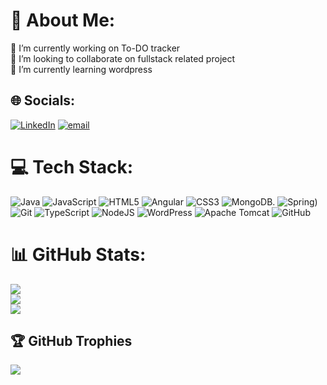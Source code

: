 # 💫 About Me:
🔭 I’m currently working on To-DO tracker <br>👯 I’m looking to
collaborate on fullstack related project<br>🌱 I’m currently learning
wordpress<br>

## 🌐 Socials:
[![LinkedIn](https://img.shields.io/badge/LinkedIn-%230077B5.svg?logo=linkedin&logoColor=white)](https://linkedin.com/in/https://www.linkedin.com/in/valarmathi-b-b1417a31b/)
[![email](https://img.shields.io/badge/Email-D14836?logo=gmail&logoColor=white)](mailto:valarmathib001@gmail.com)

# 💻 Tech Stack:
![Java](https://img.shields.io/badge/java-%23ED8B00.svg?style=for-the-badge&logo=openjdk&logoColor=white)
![JavaScript](https://img.shields.io/badge/javascript-%23323330.svg?style=for-the-badge&logo=javascript&logoColor=%23F7DF1E)
![HTML5](https://img.shields.io/badge/html5-%23E34F26.svg?style=for-the-badge&logo=html5&logoColor=white)
![Angular](https://img.shields.io/badge/angular-%23DD0031.svg?style=for-the-badge&logo=angular&logoColor=white)
![CSS3](https://img.shields.io/badge/css3-%231572B6.svg?style=for-the-badge&logo=css3&logoColor=white)
![MongoDB](https://img.shields.io/badge/Spring%20Boot-6DB33F.svg?style=for-the-badge&logo=Spring-Boot&logoColor=white).
![Spring](https://img.shields.io/badge/Spring%20Boot-6DB33F.svg?style=for-the-badge&logo=Spring-Boot&logoColor=white))
![Git](https://img.shields.io/badge/git-%23F05033.svg?style=for-the-badge&logo=git&logoColor=white)
![TypeScript](https://img.shields.io/badge/typescript-%23007ACC.svg?style=for-the-badge&logo=typescript&logoColor=white)
![NodeJS](https://img.shields.io/badge/node.js-6DA55F?style=for-the-badge&logo=node.js&logoColor=white)
![WordPress](https://img.shields.io/badge/WordPress-%23117AC9.svg?style=for-the-badge&logo=WordPress&logoColor=white)
![Apache Tomcat](https://img.shields.io/badge/apache%20tomcat-%23F8DC75.svg?style=for-the-badge&logo=apache-tomcat&logoColor=black)
![GitHub](https://img.shields.io/badge/github-%23121011.svg?style=for-the-badge&logo=github&logoColor=white)
# 📊 GitHub Stats:
![](https://github-readme-stats.vercel.app/api?username=Valarmathi-01&theme=dark&hide_border=false&include_all_commits=false&count_private=false)<br/>
![](https://nirzak-streak-stats.vercel.app/?user=Valarmathi-01&theme=dark&hide_border=false)<br/>
![](https://github-readme-stats.vercel.app/api/top-langs/?username=Valarmathi-01&theme=dark&hide_border=false&include_all_commits=false&count_private=false&layout=compact)

## 🏆 GitHub Trophies
![](https://github-profile-trophy.vercel.app/?username=Valarmathi-01&theme=radical&no-frame=false&no-bg=true&margin-w=4)
